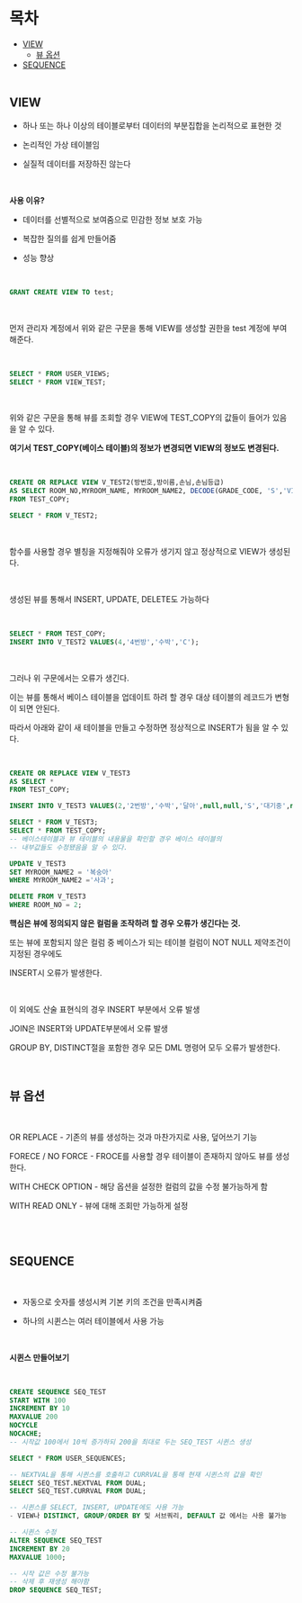 목차
=========
* [VIEW](#VIEW)</br>
  * [뷰 옵션](#뷰-옵션)</br>
* [SEQUENCE](#SEQUENCE)</br> </br>

## VIEW

- 하나 또는 하나 이상의 테이블로부터 데이터의 부분집합을 논리적으로 표현한 것

- 논리적인 가상 테이블임

- 실질적 데이터를 저장하진 않는다

<br/>

**사용 이유?**

- 데이터를 선별적으로 보여줌으로 민감한 정보 보호 가능

- 복잡한 질의를 쉽게 만들어줌

- 성능 향상

<br/>

```sql
GRANT CREATE VIEW TO test;
```

<br/>

먼저 관리자 계정에서 위와 같은 구문을 통해 VIEW를 생성할 권한을 test 계정에 부여해준다.

<br/>

```sql
SELECT * FROM USER_VIEWS;
SELECT * FROM VIEW_TEST;
```

<br/>

위와 같은 구문을 통해 뷰를 조회할 경우 VIEW에 TEST_COPY의 값들이 들어가 있음을 알 수 있다.

**여기서 TEST_COPY(베이스 테이블)의 정보가 변경되면 VIEW의 정보도 변경된다.**

<br/>

```sql
CREATE OR REPLACE VIEW V_TEST2(방번호,방이름,손님,손님등급)
AS SELECT ROOM_NO,MYROOM_NAME, MYROOM_NAME2, DECODE(GRADE_CODE, 'S','VIP','B','LOW','C','BAD')
FROM TEST_COPY;

SELECT * FROM V_TEST2;
```

<br/>

함수를 사용할 경우 별칭을 지정해줘야 오류가 생기지 않고 정상적으로 VIEW가 생성된다.

<br/>

생성된 뷰를 통해서 INSERT, UPDATE, DELETE도 가능하다

<br/>

```sql
SELECT * FROM TEST_COPY;
INSERT INTO V_TEST2 VALUES(4,'4번방','수박','C');
```
<br/>

그러나 위 구문에서는 오류가 생긴다.

이는 뷰를 통해서 베이스 테이블을 업데이트 하려 할 경우 대상 테이블의 레코드가 변형이 되면 안된다.

따라서 아래와 같이 새 테이블을 만들고 수정하면 정상적으로 INSERT가 됨을 알 수 있다.

<br/>

```sql
CREATE OR REPLACE VIEW V_TEST3
AS SELECT *
FROM TEST_COPY;

INSERT INTO V_TEST3 VALUES(2,'2번방','수박','달아',null,null,'S','대기중',null,null);

SELECT * FROM V_TEST3;
SELECT * FROM TEST_COPY;
-- 베이스테이블과 뷰 테이블의 내용물을 확인할 경우 베이스 테이블의 
-- 내부값들도 수정됐음을 알 수 있다.

UPDATE V_TEST3
SET MYROOM_NAME2 = '복숭아'
WHERE MYROOM_NAME2 ='사과';

DELETE FROM V_TEST3
WHERE ROOM_NO = 2;
```

**핵심은 뷰에 정의되지 않은 컬럼을 조작하려 할 경우 오류가 생긴다는 것.** 

또는 뷰에 포함되지 않은 컬럼 중 베이스가 되는 테이블 컬럼이 NOT NULL 제약조건이 지정된 경우에도 

INSERT시 오류가 발생한다.

<br/>

이 외에도 산술 표현식의 경우 INSERT 부분에서 오류 발생

JOIN은 INSERT와 UPDATE부분에서 오류 발생

GROUP BY, DISTINCT절을 포함한 경우 모든 DML 명령어 모두 오류가 발생한다.

<br/>

## 뷰 옵션

<br/>

OR  REPLACE - 기존의 뷰를 생성하는 것과 마찬가지로 사용, 덮어쓰기 기능

FORECE / NO FORCE - FROCE를 사용할 경우 테이블이 존재하지 않아도 뷰를 생성한다. 

WITH CHECK OPTION - 해당 옵션을 설정한 컬럼의 값을 수정 불가능하게 함

WITH READ ONLY  - 뷰에 대해 조회만 가능하게 설정

<br/> <br/>

## SEQUENCE

<br/>

- 자동으로 숫자를 생성시켜 기본 키의 조건을 만족시켜줌

- 하나의 시퀸스는 여러 테이블에서 사용 가능

<br/>

**시퀸스 만들어보기**

<br/>

```sql
CREATE SEQUENCE SEQ_TEST
START WITH 100
INCREMENT BY 10
MAXVALUE 200
NOCYCLE
NOCACHE;
-- 시작값 100에서 10씩 증가하되 200을 최대로 두는 SEQ_TEST 시퀸스 생성

SELECT * FROM USER_SEQUENCES;

-- NEXTVAL을 통해 시퀸스를 호출하고 CURRVAL을 통해 현재 시퀸스의 값을 확인
SELECT SEQ_TEST.NEXTVAL FROM DUAL;
SELECT SEQ_TEST.CURRVAL FROM DUAL;

-- 시퀸스를 SELECT, INSERT, UPDATE에도 사용 가능
- VIEW나 DISTINCT, GROUP/ORDER BY 및 서브쿼리, DEFAULT 값 에서는 사용 불가능

-- 시퀸스 수정
ALTER SEQUENCE SEQ_TEST
INCREMENT BY 20
MAXVALUE 1000;

-- 시작 값은 수정 불가능
-- 삭제 후 재생성 해야함
DROP SEQUENCE SEQ_TEST;
```
<br/>
